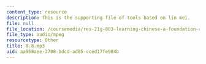 ```yaml
---
content_type: resource
description: This is the supporting file of tools based on lin mei.
file: null
file_location: /coursemedia/res-21g-003-learning-chinese-a-foundation-course-in-mandarin-spring-2011/aa958aee3788bdcdad85cced17fe984b_8.8.mp3
file_type: audio/mpeg
resourcetype: Other
title: 8.8.mp3
uid: aa958aee-3788-bdcd-ad85-cced17fe984b
---
```

